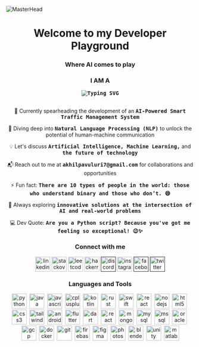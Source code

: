 ![MasterHead](https://github.com/AkhilPavuluri/AkhilPavuluri/blob/main/GitHub%20Profile.gif)

<h1 align="center">Welcome to my Developer Playground</h1>

<h3 align="center">Where AI comes to play</h2>

<h3 align="center">I AM A</h3>

<div align="center">
  <kbd><strong><img src="https://readme-typing-svg.demolab.com?font=Source+Code+Pro&weight=600&size=22&duration=3000&pause=300&color=00E7FF&center=true&vCenter=true&random=false&width=435&height=35&lines=AI+Engineer;Data+Scientist;Machine+Learning+Engineer;Deep+Learning+Specialist" alt="Typing SVG" /></strong></kbd>
</div>

<br>

<div align="center">
  <p>🚀 Currently spearheading the development of an <kbd><strong>AI-Powered Smart Traffic Management System</strong></kbd></p>

  <p>🧠 Diving deep into <kbd><strong>Natural Language Processing (NLP)</strong></kbd> to unlock the potential of human-machine communication</p>

  <p>💡 Let's discuss <kbd><strong>Artificial Intelligence, Machine Learning,</strong></kbd> and <kbd><strong>the future of technology</strong></kbd></p>

  <p>📬 Reach out to me at <kbd><strong>akhilpavuluri7@gmail.com</strong></kbd> for collaborations and opportunities</p>

  <p>⚡ Fun fact: <kbd><strong>There are 10 types of people in the world: those who understand binary and those who don’t. 😄</strong></kbd></p>

  <p>🌟 Always exploring <kbd><strong>innovative solutions at the intersection of AI and real-world problems</strong></kbd></p>

  <p>💻 Dev Quote: <kbd><strong>Are you a Python script? Because you've got me feeling so exceptional! 😉✨</strong></kbd></p>
</div>

<h3 align="center">Connect with me</h3>

<p align="center">
<a href="https://www.linkedin.com/in/akhilpavuluri/" target="blank"><img align="center" src="https://img.icons8.com/fluency/48/linkedin.png" alt="linkedin" height="40" width="40" /></a>
<a href="https://stackoverflow.com/users/29317901/akhil" target="blank"><img align="center" src="https://img.icons8.com/color/48/stackoverflow.png" alt="stackoverflow" height="40" width="40" /></a>
<a href="https://leetcode.com/u/Akhil_Pavuluri/" target="blank"><img align="center" src="https://img.icons8.com/external-tal-revivo-color-tal-revivo/48/external-level-up-your-coding-skills-and-quickly-land-a-job-logo-color-tal-revivo.png" alt="leetcode" height="40" width="40" /></a>
<a href="https://www.hackerrank.com/profile/Akhil_Pavuluris" target="blank"><img align="center" src="https://img.icons8.com/external-tal-revivo-color-tal-revivo/48/external-hackerrank-is-a-technology-company-that-focuses-on-competitive-programming-logo-color-tal-revivo.png" alt="hackerrank" height="40" width="40" /></a>
<a href="" target="blank"><img align="center" src="https://img.icons8.com/color/48/discord-logo.png" alt="discord" height="40" width="40" /></a>
<a href="https://www.instagram.com/akhil.pavuluri/" target="blank"><img align="center" src="https://img.icons8.com/fluency/48/instagram-new.png" alt="instagram" height="40" width="40" /></a>
<a href="" target="blank"><img align="center" src="https://img.icons8.com/color/48/facebook-new.png" alt="facebook" height="40" width="40" /></a>
<a href="" target="blank"><img align="center" src="https://img.icons8.com/color/48/twitter--v1.png" alt="twitter" height="40" width="40" /></a>
</p>

<h3 align="center">Languages and Tools</h3>

<div align="center">
  <a href="https://www.python.org" target="_blank"><img src="https://img.icons8.com/color/48/python--v1.png" alt="python" width="40" height="40"/></a>&nbsp;
  <a href="https://www.java.com" target="_blank"><img src="https://img.icons8.com/color/48/java-coffee-cup-logo.png" alt="java" width="40" height="40"/></a>&nbsp;
  <a href="https://developer.mozilla.org/en-US/docs/Web/JavaScript" target="_blank"><img src="https://img.icons8.com/color/48/javascript.png" alt="javascript" width="40" height="40"/></a>&nbsp;
  <a href="https://www.w3schools.com/cpp/" target="_blank"><img src="https://img.icons8.com/color/48/c-plus-plus-logo.png" alt="cplusplus" width="40" height="40"/></a>&nbsp;
  <a href="https://kotlinlang.org" target="_blank"><img src="https://img.icons8.com/color/48/kotlin.png" alt="kotlin" width="40" height="40"/></a>&nbsp;
  <a href="https://www.rust-lang.org" target="_blank"><img src="https://img.icons8.com/external-tal-revivo-color-tal-revivo/48/external-rust-is-a-multi-paradigm-system-programming-language-logo-color-tal-revivo.png" alt="rust" width="40" height="40"/></a>&nbsp;
  <a href="https://www.swift.org/" target="_blank"><img src="https://img.icons8.com/color/48/swift.png" alt="swift" width="40" height="40"/></a>&nbsp;
  <a href="https://reactjs.org/" target="_blank"><img src="https://img.icons8.com/color/48/react-native.png" alt="react" width="40" height="40"/></a>&nbsp;
  <a href="https://nodejs.org" target="_blank"><img src="https://img.icons8.com/color/48/nodejs.png" alt="nodejs" width="40" height="40"/></a>&nbsp;
  <a href="https://www.w3.org/html/" target="_blank"><img src="https://img.icons8.com/color/48/html-5.png" alt="html5" width="40" height="40"/></a>&nbsp;
  <a href="https://www.w3schools.com/css/" target="_blank"><img src="https://img.icons8.com/color/48/css3.png" alt="css3" width="40" height="40"/></a>&nbsp;
  <a href="https://tailwindcss.com/" target="_blank"><img src="https://img.icons8.com/color/48/tailwindcss.png" alt="tailwind" width="40" height="40"/></a>&nbsp;
  <a href="https://developer.android.com/studio" target="_blank"><img src="https://img.icons8.com/color/48/android-studio--v3.png" alt="android studio" width="40" height="40"/></a>&nbsp;
  <a href="https://flutter.dev" target="_blank"><img src="https://img.icons8.com/color/48/flutter.png" alt="flutter" width="40" height="40"/></a>&nbsp;
  <a href="https://dart.dev" target="_blank"><img src="https://img.icons8.com/color/48/dart.png" alt="dart" width="40" height="40"/></a>&nbsp;
  <a href="https://reactnative.dev/" target="_blank"><img src="https://img.icons8.com/color/48/react-native.png" alt="react native" width="40" height="40"/></a>&nbsp;
  <a href="https://www.mongodb.com/" target="_blank"><img src="https://img.icons8.com/color/48/mongodb.png" alt="mongodb" width="40" height="40"/></a>&nbsp;
  <a href="https://www.mysql.com/" target="_blank"><img src="https://img.icons8.com/color/48/mysql-logo.png" alt="mysql" width="40" height="40"/></a>&nbsp;
  <a href="https://www.microsoft.com/en-us/sql-server" target="_blank"><img src="https://img.icons8.com/color/48/microsoft-sql-server.png" alt="mssql" width="40" height="40"/></a>&nbsp;
  <a href="https://www.oracle.com/database/" target="_blank"><img src="https://img.icons8.com/color/48/oracle-logo.png" alt="oracle" width="40" height="40"/></a>&nbsp;
  <a href="https://cloud.google.com" target="_blank"><img src="https://img.icons8.com/color/48/google-cloud.png" alt="gcp" width="40" height="40"/></a>&nbsp;
  <a href="https://www.docker.com/" target="_blank"><img src="https://img.icons8.com/color/48/docker.png" alt="docker" width="40" height="40"/></a>&nbsp;
  <a href="https://git-scm.com/" target="_blank"><img src="https://img.icons8.com/color/48/git.png" alt="git" width="40" height="40"/></a>&nbsp;
  <a href="https://firebase.google.com/" target="_blank"><img src="https://img.icons8.com/color/48/firebase.png" alt="firebase" width="40" height="40"/></a>&nbsp;
  <a href="https://www.figma.com/" target="_blank"><img src="https://img.icons8.com/color/48/figma.png" alt="figma" width="40" height="40"/></a>&nbsp;
  <a href="https://www.adobe.com/products/photoshop.html" target="_blank"><img src="https://img.icons8.com/color/48/adobe-photoshop.png" alt="photoshop" width="40" height="40"/></a>&nbsp;
  <a href="https://www.blender.org/" target="_blank"><img src="https://img.icons8.com/color/48/blender-3d.png" alt="blender" width="40" height="40"/></a>&nbsp;
  <a href="https://unity.com/" target="_blank"><img src="https://img.icons8.com/color/48/unity.png" alt="unity" width="40" height="40"/></a>&nbsp;
  <a href="https://www.mathworks.com/" target="_blank"><img src="https://img.icons8.com/fluency/48/matlab.png" alt="matlab" width="40" height="40"/></a>
</div>

<!-- <h3 align="center">Most Used Languages</h3>

<div align="center">
  <kbd>
    <table align="center">
      <tr>
        <td align="center" width="50%" style="padding: 20px;">
          <img src="https://skillicons.dev/icons?i=python,java,cpp,js" />
          <br><br>
          <img src="https://skillicons.dev/icons?i=react,nodejs,mongodb,mysql" />
        </td> 
        <td align="center" width="50%" style="padding: 20px;">
          <img alt="Coding" width="250" src="https://github.com/akhilpavuluri/akhilpavuluri/blob/main/AI.gif">
        </td> 
      </tr>
    </table>
  </kbd>
</div>-->

<br>

<!--<div align="center">
  <kbd>
    <div style="padding: 10px;">
      <img src="https://img.shields.io/github/followers/akhilpavuluri?label=Followers&style=for-the-badge&color=0969da" alt="GitHub Followers" />
      &nbsp;&nbsp;&nbsp;
      <img src="https://img.shields.io/github/stars/akhilpavuluri?label=Stars&style=for-the-badge&color=0969da" alt="GitHub Stars" />
      &nbsp;&nbsp;&nbsp;
      <img src="https://img.shields.io/github/watchers/akhilpavuluri/akhilpavuluri?label=Views&style=for-the-badge&color=0969da" alt="Profile Views" />
    </div>
  </kbd>
</div> -->

<!--<br>

<h3 align="center">Contributions</h3>

<div align="center">
  <picture>
    <source media="(prefers-color-scheme: dark)" srcset="https://raw.githubusercontent.com/akhilpavuluri/akhilpavuluri/output/github-contribution-grid-snake-dark.svg">
    <source media="(prefers-color-scheme: light)" srcset="https://raw.githubusercontent.com/akhilpavuluri/akhilpavuluri/output/github-contribution-grid-snake.svg">
    <img alt="github contribution grid snake animation" src="https://raw.githubusercontent.com/akhilpavuluri/akhilpavuluri/output/github-contribution-grid-snake.svg">
  </picture>
</div> -->
